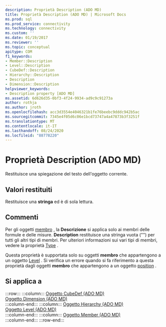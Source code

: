 ```yaml
---
description: Proprietà Description (ADO MD)
title: Proprietà Description (ADO MD) | Microsoft Docs
ms.prod: sql
ms.prod_service: connectivity
ms.technology: connectivity
ms.custom: ''
ms.date: 01/19/2017
ms.reviewer: ''
ms.topic: conceptual
apitype: COM
f1_keywords:
- Member::Description
- Level::Description
- CubeDef::Description
- Hierarchy::Description
- Description
- Dimension::Description
helpviewer_keywords:
- Description property [ADO MD]
ms.assetid: 6d626d35-0bf3-4f24-9934-ad9c9c91273a
author: rothja
ms.author: jroth
ms.openlocfilehash: acc3d3554e4046321b1fe76beebc9dddc942b5ac
ms.sourcegitcommit: 7345e4f05d6c06e1bcd73747a4a47873b3f3251f
ms.translationtype: MT
ms.contentlocale: it-IT
ms.lasthandoff: 08/24/2020
ms.locfileid: "88778220"
---
```

# <a name="description-property-ado-md"></a>Proprietà Description (ADO MD)
Restituisce una spiegazione del testo dell'oggetto corrente.  
  
## <a name="return-values"></a>Valori restituiti  
 Restituisce una **stringa** ed è di sola lettura.  
  
## <a name="remarks"></a>Commenti  
 Per gli oggetti [membro](./member-object-ado-md.md) , la **Descrizione** si applica solo ai membri delle formule e delle misure. **Description** restituisce una stringa vuota ("") per tutti gli altri tipi di membri. Per ulteriori informazioni sui vari tipi di membri, vedere la proprietà [Type](./type-property-ado-md.md) .  
  
 Questa proprietà è supportata solo su oggetti **membro** che appartengono a un oggetto [Level](./level-object-ado-md.md) . Si verifica un errore quando si fa riferimento a questa proprietà dagli oggetti **membro** che appartengono a un oggetto [position](./position-object-ado-md.md) .  
  
## <a name="applies-to"></a>Si applica a  

:::row:::
    :::column:::
        [Oggetto CubeDef (ADO MD)](./cubedef-object-ado-md.md)  
        [Oggetto Dimension (ADO MD)](./dimension-object-ado-md.md)  
    :::column-end:::
    :::column:::
        [Oggetto Hierarchy (ADO MD)](./hierarchy-object-ado-md.md)  
        [Oggetto Level (ADO MD)](./level-object-ado-md.md)  
    :::column-end:::
    :::column:::
        [Oggetto Member (ADO MD)](./member-object-ado-md.md)  
    :::column-end:::
:::row-end:::
